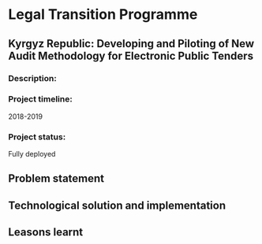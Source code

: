 # Legal Transition Programme

## Kyrgyz Republic: Developing and Piloting of New Audit Methodology for Electronic Public Tenders

### Description:


### Project timeline:

2018-2019

### Project status:
Fully deployed

## Problem statement


## Technological solution and implementation

## Leasons learnt
